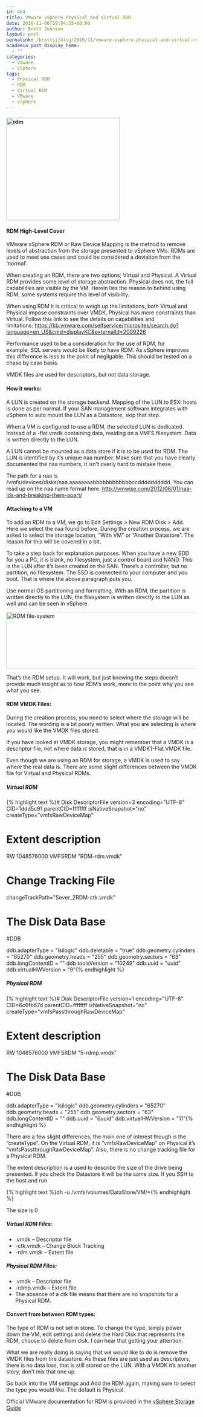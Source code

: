 ```yaml
---
id: 464
title: VMware vSphere Physical and Virtual RDM
date: 2016-11-06T19:54:15+00:00
author: Brett Johnson
layout: post
permalink: /brettsitblog/2016/11/vmware-vsphere-physical-and-virtual-rdm/
academia_post_display_home:
  - ""
categories:
  - Vmware
  - vSphere
tags:
  - Physical RDM
  - RDM
  - Virtual RDM
  - VMware
  - vSphere
---
```

#### <img class="alignnone size-medium wp-image-457" src="https://sdbrett.com/BrettsITBlog/wp-content/uploads/2016/11/RDM-300x271.jpg" alt="rdm" width="300" height="271" srcset="https://sdbrett.com/assets/images2016/11/RDM-300x271.jpg 300w, https://sdbrett.com/assets/images2016/11/RDM-260x235.jpg 260w, https://sdbrett.com/assets/images2016/11/RDM.jpg 346w" sizes="(max-width: 300px) 100vw, 300px" />

#### RDM High-Level Cover

VMware vSphere RDM or Raw Device Mapping is the method to remove levels of abstraction from the storage presented to vSphere VMs. RDMs are used to meet use cases and could be considered a deviation from the &#8216;normal&#8217;.

When creating an RDM, there are two options; Virtual and Physical. A Virtual RDM provides some level of storage abstraction. Physical does not, the full capabilities are visible by the VM. Herein lies the reason to behind using RDM, some systems require this level of visibility.

When using RDM it is critical to weigh up the limitations, both Virtual and Physical impose constraints over VMDK. Physical has more constraints than Virtual. Follow this link to see the details on capabilities and limitations: https://kb.vmware.com/selfservice/microsites/search.do?language=en_US&cmd=displayKC&externalId=2009226

Performance used to be a consideration for the use of RDM, for example, SQL servers would be likely to have RDM. As vSphere improves this difference is less to the point of negligable. This should be tested on a chase by case basis.

VMDK files are used for descriptors, but not data storage.

#### How it works:

A LUN is created on the storage backend. Mapping of the LUN to ESXi hosts is done as per normal. If your SAN management software integrates with vSphere to auto mount the LUN as a Datastore, skip that step.

When a VM is configured to use a RDM, the selected LUN is dedicated. Instead of a -flat.vmdk containing data, residing on a VMFS filesystem. Data is written directly to the LUN.

A LUN cannot be mounted as a data store if it is to be used for RDM. The LUN is identified by it&#8217;s unique naa number. Make sure that you have clearly documented the naa numbers, it isn&#8217;t overly hard to mistake these.

The path for a naa is /vmfs/devices/disks/naa.aaaaaaaabbbbbbbbbbbbccdddddddddd. You can read up on the naa name format here. http://vmwise.com/2012/06/01/naa-ids-and-breaking-them-apart/

#### Attaching to a VM

To add an RDM to a VM, we go to Edit Settings > New RDM Disk > Add. Here we select the naa found before. During the creation process, we are asked to select the storage location, &#8220;With VM&#8221; or &#8220;Another Datastore&#8221;. The reason for this will be covered in a bit.

To take a step back for explanation purposes. When you have a new SDD for you a PC, it is blank, no filesystem, just a control board and NAND. This is the LUN after it&#8217;s been created on the SAN. There&#8217;s a controller, but no partition, no filesystem. The SSD is connected to your computer and you boot. That is where the above paragraph puts you.

Use normal OS partitioning and formatting. With an RDM, the partition is written directly to the LUN, the filesystem is written directly to the LUN as well and can be seen in vSphere.

<img class="alignnone wp-image-465" src="https://sdbrett.com/BrettsITBlog/wp-content/uploads/2016/11/File-System-300x77.png" alt="RDM file-system" width="588" height="151" srcset="https://sdbrett.com/assets/images2016/11/File-System-300x77.png 300w, https://sdbrett.com/assets/images2016/11/File-System-260x67.png 260w, https://sdbrett.com/assets/images2016/11/File-System.png 544w" sizes="(max-width: 588px) 100vw, 588px" />

That&#8217;s the RDM setup. It will work, but just knowing the steps doesn&#8217;t provide much insight as to how RDM&#8217;s work, more to the point why you see what you see.

#### RDM VMDK Files:

During the creation process, you need to select where the storage will be located. The wording is a bit poorly written. What you are selecting is where you would like the VMDK files stored.

If you have looked at VMDK storage, you might remember that a VMDK is a descriptor file, not where data is stored, that is in a VMDK1-Flat.VMDK file.

Even though we are using an RDM for storage, a VMDK is used to say where the real data is. There are some slight differences between the VMDK file for Virtual and Physical RDMs.

##### Virtual RDM

{% highlight text %}# Disk DescriptorFile
version=3
encoding="UTF-8"
CID=1ddd5c91
parentCID=ffffffff
isNativeSnapshot="no"
createType="vmfsRawDeviceMap"

# Extent description
RW 1048576000 VMFSRDM "RDM-rdm.vmdk"

# Change Tracking File
changeTrackPath="Sever_2RDM-ctk.vmdk"

# The Disk Data Base 
#DDB

ddb.adapterType = "lsilogic"
ddb.deletable = "true"
ddb.geometry.cylinders = "65270"
ddb.geometry.heads = "255"
ddb.geometry.sectors = "63"
ddb.longContentID = ""
ddb.toolsVersion = "10249"
ddb.uuid = "uuid"
ddb.virtualHWVersion = "9"{% endhighlight %}

##### Physical RDM

{% highlight text %}# Disk DescriptorFile
version=1
encoding="UTF-8"
CID=6c6fb67d
parentCID=ffffffff
isNativeSnapshot="no"
createType="vmfsPassthroughRawDeviceMap"

# Extent description
RW 1048576000 VMFSRDM "5-rdmp.vmdk"

# The Disk Data Base 
#DDB

ddb.adapterType = "lsilogic"
ddb.geometry.cylinders = "65270"
ddb.geometry.heads = "255"
ddb.geometry.sectors = "63"
ddb.longContentID = ""
ddb.uuid = "6uuid"
ddb.virtualHWVersion = "11"{% endhighlight %}

There are a few slight differences, the main one of interest though is the &#8220;createType&#8221;. On the Virtual RDM, it is &#8220;vmfsRawDeviceMap&#8221; on Physical it&#8217;s &#8220;vmfsPassthroughRawDeviceMap&#8221;. Also, there is no change tracking file for a Physical RDM.

The extent description is a used to describe the size of the drive being presented. If you check the Datastore it will be the same size. If you SSH to the host and run

{% highlight text %}dh -u /vmfs/volumes/DataStore/VM/*{% endhighlight %}

The size is 0

##### Virtual RDM Files:

  * .vmdk &#8211; Descriptor file
  * -ctk.vmdk &#8211; Change Block Tracking
  * -rdm.vmdk &#8211; Extent file

##### Physical RDM Files:

  * .vmdk &#8211; Descriptor file
  * -rdmp.vmdk &#8211; Extent file
  * The absence of a ctk file means that there are no snapshots for a Physical RDM.

#### Convert from between RDM types:

The type of RDM is not set in stone. To change the type, simply power down the VM, edit settings and delete the Hard Disk that represents the RDM, choose to delete from disk. I can hear that getting your attention.

What we are really doing is saying that we would like to do is remove the VMDK files from the datastore. As these files are just used as descriptors, there is no data loss, that is still stored on the LUN. With a VMDK it&#8217;s another story, don&#8217;t mix that one up.

Go back into the VM settings and Add the RDM again, making sure to select the type you would like. The default is Physical.

Official VMware documentation for RDM is provided in the [vSphere Storage Guide](http://pubs.vmware.com/vsphere-60/topic/com.vmware.vsphere.storage.doc/GUID-8AE88758-20C1-4873-99C7-181EF9ACFA70.html)

&nbsp;